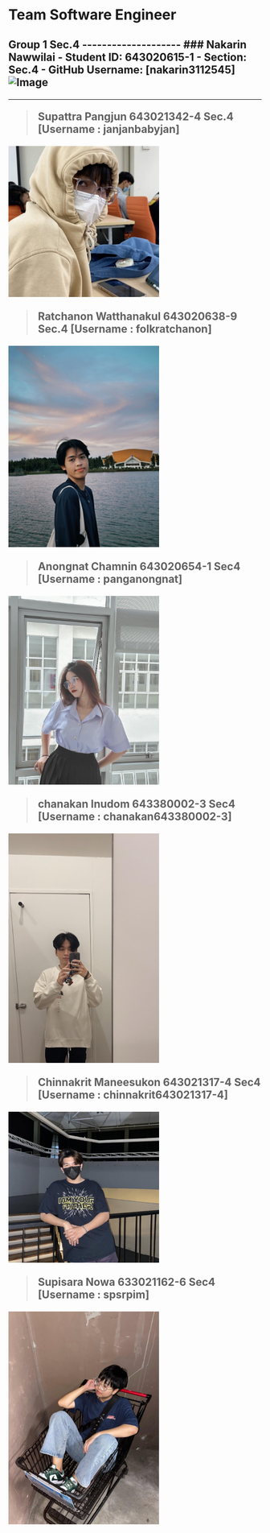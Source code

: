 <h1>Team Software Engineer</h1>
<h2> Group 1 Sec.4
--------------------
### Nakarin Nawwilai
- Student ID: 643020615-1
- Section: Sec.4
- GitHub Username: [nakarin3112545]
<img src="https://scontent.fkkc4-1.fna.fbcdn.net/v/t1.15752-9/410223520_1610596182680206_8166972127277865011_n.jpg?_nc_cat=108&ccb=1-7&_nc_sid=8cd0a2&_nc_eui2=AeH4PFztgVEulgUQhGRPwq-7c7kkCocDmtxzuSQKhwOa3GrrsZ3mK7sLRIAhqks47CY5R-h4XJBiQZefZmXgNof9&_nc_ohc=BunONfOqNk4AX_m4Xja&_nc_oc=AQkJJ-T21tjSozpdK4aPYgfM-YPFsSe3gaIH0UsgHWrccMKUDNxrM9OOd24B26aP3lZFzNe7y_pHK-ERi0aR_t0g&_nc_ht=scontent.fkkc4-1.fna&oh=03_AdRmf777ZjKBtY7I81Gu1zXWp7vQ2xW_rEUPGeHqdwezWA&oe=65A87AD5" alt="Image" width="300" height="auto">

--------------------

>Supattra Pangjun 643021342-4 Sec.4 [Username : janjanbabyjan]
<img src="./media/jan.jpg" alt="Image" width="300" height="auto">

>Ratchanon Watthanakul 643020638-9 Sec.4 [Username : folkratchanon]
<img src="./media/ratchanon.JPG" alt="Image" width="300" height="400">

>Anongnat Chamnin 643020654-1 Sec4 [Username : panganongnat]
<img src="./media/pang.jpg" alt="Image" width="300" height="auto">

>chanakan Inudom 643380002-3 Sec4 [Username : chanakan643380002-3]
<img src="./media/hern.jpg" alt="Image" width="300" height="auto">

>Chinnakrit Maneesukon 643021317-4 Sec4 [Username : chinnakrit643021317-4]
<img src="./media/yeen.jpg" alt="Image" width="300" height="auto">

>Supisara Nowa 633021162-6 Sec4 [Username : spsrpim]
<img src="./media/pim.jpg" alt="Image" width="300" height="auto">
